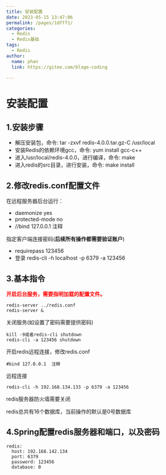```yaml
---
title: 安装配置
date: 2023-05-15 13:47:06
permalink: /pages/1dfff1/
categories: 
  - Redis
  - Redis基础
tags: 
  - Redis
author: 
  name: phan
  link: https://gitee.com/blage-coding

---
```

# 安装配置

## 1.安装步骤

- 解压安装包，命令: tar -zxvf redis-4.0.0.tar.gz-C /usr/local
- 安装Redis的依赖环境gcc，命令: yum install gcc-c++
- 进入/usr/local/redis-4.0.0，进行编译，命令: make
- 进入redis的src目录，进行安装，命令: make install

## 2.修改redis.conf配置文件

在远程服务器后台运行：

- daemonize yes
- protected-mode no
- //bind 127.0.0.1    注释

指定客户端连接密码(**后续所有操作都需要验证账户**)

- requirepass 123456
- 登录 redis-cli -h localhost -p 6379 -a 123456

## 3.基本指令

<font color="red">**开启后台服务，需要指明加载的配置文件。**</font>

```
redis-server ../redis.conf 
redis-server &
```

关闭服务(如设置了密码需要提供密码)

```
kill -9或者redis-cli shutdown
redis-cli -a 123456 shutdown
```

开启redis远程连接，修改redis.conf

``` 
#bind 127.0.0.1  注释
```

远程连接

```
redis-cli -h 192.168.134.133 -p 6379 -a 123456
```

redis服务器防火墙需要关闭

redis总共有16个数据库，当前操作的默认是0号数据库

## 4.Spring配置redis服务器和端口，以及密码

```
redis:
  host: 192.168.142.134
  port: 6379
  password: 123456
  database: 0
```
